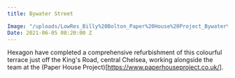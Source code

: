 ```yaml
---
title: Bywater Street

Image: "/uploads/LowRes_Billy%20Bolton_Paper%20House%20Project_Bywater%20St_045-HDR-Edit.jpg"
Date: 2021-06-05 08:20:00 Z
---
```


Hexagon have completed a comprehensive refurbishment of this colourful terrace just off the King's Road, central Chelsea, working alongside the team at the (Paper House Project)[https://www.paperhouseproject.co.uk/].
